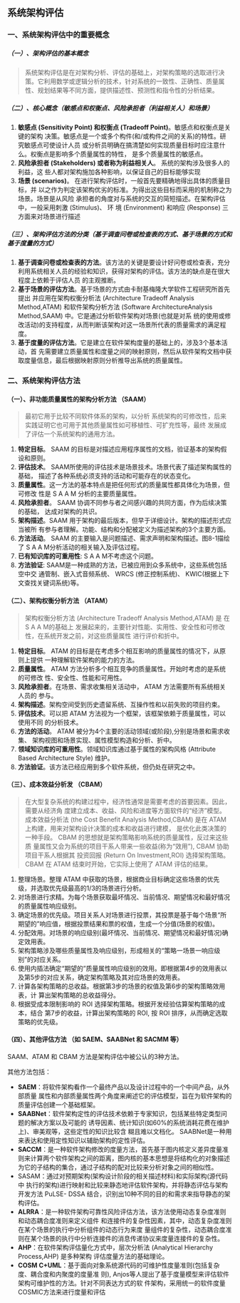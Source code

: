 ## 系统架构评估

### 一、系统架构评估中的重要概念

##### （一）、架构评估的基本概念

> 系统架构评估是在对架构分析、评估的基础上，对架构策略的选取进行决策。它利用数学或逻辑分析的技术，针对系统的一致性、正确性、质量属性、规划结果等不同方面，提供描述性、预测性和指令性的分析结果。

##### （二）、核心概念（敏感点和权衡点、风险承担者（利益相关人）和场景）

1. **敏感点 (Sensitivity Point) 和权衡点 (Tradeoff Point)**。敏感点和权衡点是关键的架构 决策。敏感点是一个或多个构件(和/或构件之间的关系)的特性。研究敏感点可使设计人员 或分析员明确在搞清楚如何实现质量目标时应注意什么。权衡点是影响多个质量属性的特性， 是多个质量属性的敏感点。
2. **风险承担者 (Stakeholders) 或者称为利益相关人**。 系统的架构涉及很多人的利益，这 些人都对架构施加各种影响，以保证自己的目标能够实现
3. **场景 (scenarios)**。 在进行架构评估时，一般首先要精确地得出具体的质量目标，并 以之作为判定该架构优劣的标准。为得出这些目标而采用的机制称之为场景。场景是从风险 承担者的角度对与系统的交互的简短描述。在架构评估中，一般采用刺激 (Stimulus)、 环 境 (Environment) 和响应 (Response) 三方面来对场景进行描述

##### （三）、架构评估方法的分类（基于调查问卷或检查表的方式、基于场景的方式和基于度量的方式）

1. **基于调查问卷或检查表的方法**。该方法的关键是要设计好问卷或检查表，充分利用系统相关人员的经验和知识，获得对架构的评估。该方法的缺点是在很大程度上依赖于评估人员 的主观推断。
2. **基于场景的评估方法**。基于场景的方式由卡耐基梅隆大学软件工程研究所首先提出 并应用在架构权衡分析法 (Architecture Tradeoff Analysis Method,ATAM) 和软件架构分析方法 (Software ArchitectureAnalysis Method,SAAM) 中。它是通过分析软件架构对场景(也就是对系 统的使用或修改活动)的支持程度，从而判断该架构对这一场景所代表的质量需求的满足程度。
3. **基于度量的评估方法**。它是建立在软件架构度量的基础上的，涉及3个基本活动，首 先需要建立质量属性和度量之间的映射原则，然后从软件架构文档中获取度量信息，最后根据映射原则分析推导出系统的质量属性。

### 二、系统架构评估方法

#### （一）、非功能质量属性的架构分析方法 **（SAAM）**

> 最初它用于比较不同软件体系的架构，以分析 系统架构的可修改性，后来实践证明它也可用于其他质量属性如可移植性、可扩充性等，最终 发展成了评估一个系统架构的通用方法。

1. **特定目标**。 SAAM 的目标是对描述应用程序属性的文档，验证基本的架构假设和原则。
2. **评估技术**。 SAAM所使用的评估技术是场景技术。场景代表了描述架构属性的基础， 描述了各种系统必须支持的活动和可能存在的状态变化。
3. **质量属性**。这一方法的基本特点是把任何形式的质量属性都具体化为场景，但可修改 性是 S A A M 分析的主要质量属性。
4. **风险承担者**。 SAAM 协调不同参与者之间感兴趣的共同方面，作为后续决策的基础， 达成对架构的共识。
5. **架构描述**。SAAM 用于架构的最后版本，但早于详细设计。架构的描述形式应当被所 有参与者理解。功能、结构和分配被定义为描述架构的3个主要方面。
6. **方法活动**。 SAAM 的主要输入是问题描述、需求声明和架构描述。图8-1描绘了 S A A M分析活动的相关输入及评估过程。
7. **已有知识库的可重用性**: S A A M不考虑这个问题。
8. **方法验证**: SAAM是一种成熟的方法，已被应用到众多系统中，这些系统包括空中交 通管制、嵌入式音频系统、 WRCS (修正控制系统)、 KWIC(根据上下文查找关键词系统)等。

#### （二）、架构权衡分析方法 **（ATAM）**

> 架构权衡分析方法 (Architecture Tradeoff Analysis Method,ATAM) 是 在 S A A M的基础上 发展起来的，主要针对性能、实用性、安全性和可修改性，在系统开发之前，对这些质量属性 进行评价和折中。

1. **特定目标**。 ATAM 的目标是在考虑多个相互影响的质量属性的情况下，从原则上提供 一种理解软件架构的能力的方法。
2. **质量属性**。 ATAM 方法分析多个相互竞争的质量属性。开始时考虑的是系统的可修改 性、安全性、性能和可用性。
3. **风险承担者**。在场景、需求收集相关活动中， ATAM 方法需要所有系统相关人员的 参与。
4. **架构描述**。架构空间受到历史遗留系统、互操作性和以前失败的项目约束。
5. **评估技术**。可以把 ATAM 方法视为一个框架，该框架依赖于质量属性，可以使用不同 的分析技术。
6. **方法的活动**。 ATAM 被分为4个主要的活动领域(或阶段),分别是场景和需求收集、 架构视图和场景实现、属性模型构造和分析、折中。
7. **领域知识库的可重用性**。领域知识库通过基于属性的架构风格 (Attribute Based Architecture Style) 维护。
8. **方法验证**。该方法已经应用到多个软件系统，但仍处在研究之中。

#### （三）、成本效益分析发 **（CBAM）**

> 在大型复杂系统的构建过程中，经济性通常是需要考虑的首要因素。因此，需要从经济角 度建立成本、收益、风险和进度等方面软件的“经济”模型。成本效益分析法 (the Cost Benefit Analysis Method,CBAM) 是在 ATAM上构建，用来对架构设计决策的成本和收益进行建模， 是优化此类决策的一种手段。 CBAM 的思想就是架构策略影响系统的质量属性，反过来这些质 量属性又会为系统的项目干系人带来一些收益(称为“效用”), CBAM 协助项目干系人根据其 投资回报 (Return On Investment,ROI) 选择架构策略。 CBAM 在 ATAM 结束时开始，它实际上使用了 ATAM 评估的结果。

1. 整理场景。整理 ATAM 中获取的场景，根据商业目标确定这些场景的优先级，并选取优先级最高的1/3的场景进行分析。
2. 对场景进行求精。为每个场景获取最坏情况、当前情况、期望情况和最好情况的质量属性响应级别。
3. 确定场景的优先级。项目关系人对场景进行投票，其投票是基于每个场景“所期望的”响应值，根据投票结果和票的权值，生成一个分值(场景的权值)。
4. 分配效用。对场景的响应级别(最坏情况、当前情况、期望情况和最好情况)确定效用表。
5. 架构策略涉及哪些质量属性及响应级别，形成相关的“策略一场景一响应级别”的对应关系。
6. 使用内插法确定“期望的”质量属性响应级别的效用。即根据第4步的效用表以及第5步的对应关系，确定架构策略及其对应场景的效用表。
7. 计算各架构策略的总收益。根据第3步的场景的权值及第6步的架构策略效用表，计 算出架构策略的总收益得分。
8. 根据受成本限制影响的 ROI 选择架构策略。根据开发经验估算架构策略的成本，结合 第7步的收益，计算出架构策略的 ROI, 按 ROI 排序，从而确定选取策略的优先级。

#### （四）、其他评估方法 （如 SAEM、SAABNet 和 SACMM 等）

SAAM、ATAM 和 CBAM 方法是架构评估中被公认的3种方法。

其他方法包括：

- **SAEM**：将软件架构看作一个最终产品以及设计过程中的一个中间产品，从外部质量 属性和内部质量属性两个角度来阐述它的评估模型，旨在为软件架构的质量评估创建一个基础框架。
- **SAABNet**：软件架构定性的评估技术依赖于专家知识，包括某些特定类型问题的解决方案以及可能的 诱导因素、统计知识(如60%的系统消耗花费在维护上)、审美观等，这些定性的知识比较含 糊且难以文档化。 SAABNet是一种用来表达和使用定性知识以辅助架构的定性评估。
- **SACCM**：是一种软件架构修改的度量方法，首先基于图内核定义差异度量准则来计算两个软件架构之间的距离，图内核的基本思想是将结构化的对象描述为它的子结构的集合，通过子结构的配对比较来分析对象之间的相似性。
- SASAM：通过对预期架构(架构设计阶段的相关描述材料)和实际架构(源代码中 执行的架构)进行映射和比较来静态地评估软件架构，并将静态评估与架构开发方法 PuLSE- DSSA 结合，识别出10种不同的目的和需求来指导静态的架构评估。
- **ALRRA**：是一种软件架构可靠性风险评估方法，该方法使用动态复杂度准则和动态耦合度准则来定义组件 和连接件的复杂性因素，其中，动态复杂度准则在某个场景的执行中分析组件的动态行为来度 量组件的复杂性，动态耦合度准则在某个场景的执行中分析连接件的消息传递协议来度量连接件的复杂性。
- **AHP**：在软件架构评估量化方式中，层次分析法 (Analytical Hierarchy Process,AHP) 是多种架构 评估度量方法的基础理论。
- **COSM C+UML**：基于面向对象系统源代码的可维护性度量准则(包括复杂度、耦合度和内聚度的度量准 则), Anjos等人提出了基于度量模型来评估软件架构可维护性的方法。针对不同表达方式的软 件架构，采用统一的软件度量COSMIC方法来进行度量和评估
